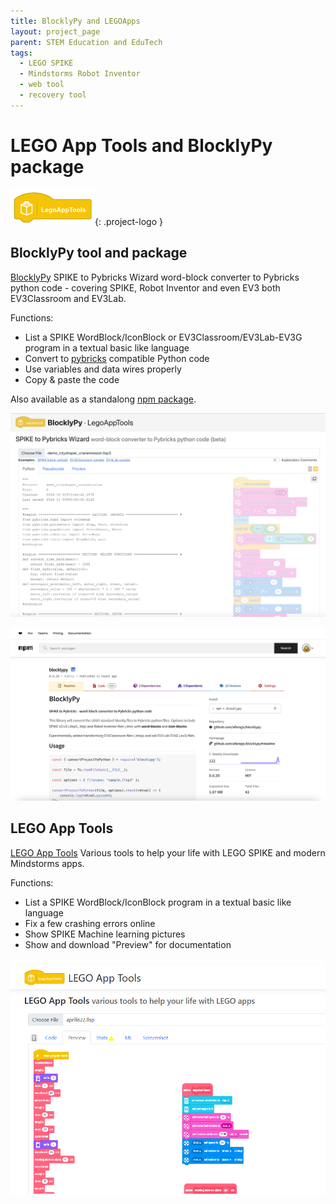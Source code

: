 ```yaml
---
title: BlocklyPy and LEGOApps
layout: project_page
parent: STEM Education and EduTech
tags:
  - LEGO SPIKE
  - Mindstorms Robot Inventor
  - web tool
  - recovery tool
---
```


# LEGO App Tools and BlocklyPy package

![logo](assets/legoapptools_logo.png){: .project-logo }

## BlocklyPy tool and package

[BlocklyPy](https://blpy.attilafarago.hu/) SPIKE to Pybricks Wizard word-block converter to Pybricks python code - covering SPIKE, Robot Inventor and even EV3 both EV3Classroom and EV3Lab.

Functions:

- List a SPIKE WordBlock/IconBlock or EV3Classroom/EV3Lab-EV3G program in a textual basic like language
- Convert to [pybricks](https://pybricks.com) compatible Python code
- Use variables and data wires properly
- Copy & paste the code

Also available as a standalong [npm package](https://www.npmjs.com/package/blocklypy).

![blocklypy](assets/blocklypy_site.png)

![blocklypy](assets/blocklypy_npm.png)

## LEGO App Tools

[LEGO App Tools](https://legoapptools.azurewebsites.net/) Various tools to help your life with LEGO SPIKE and modern Mindstorms apps.

Functions:

- List a SPIKE WordBlock/IconBlock program in a textual basic like language
- Fix a few crashing errors online
- Show SPIKE Machine learning pictures
- Show and download "Preview" for documentation

![legoapptools](assets/legoapptools.png)
